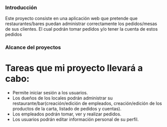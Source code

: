 ### Introducción
Este proyecto consiste en una aplicación web que pretende que restaurantes/bares puedan administrar correctamente los pedidos/mesas de sus clientes. El cual podrán tomar pedidos y/o tener la cuenta de estos pedidos

### Alcance del proyectos
# Tareas que mi proyecto llevará a cabo:
- Permite iniciar sesión a los usuarios.
- Los dueños de los locales podrán administrar su restaurante/bar(creación/edición de empleados, creación/edición de los productos de la carta, listado de pedidos y cuentas).
- Los empleados podrán tomar, ver y realizar pedidos.
- Los usuarios podrán editar información personal de su perfil.
